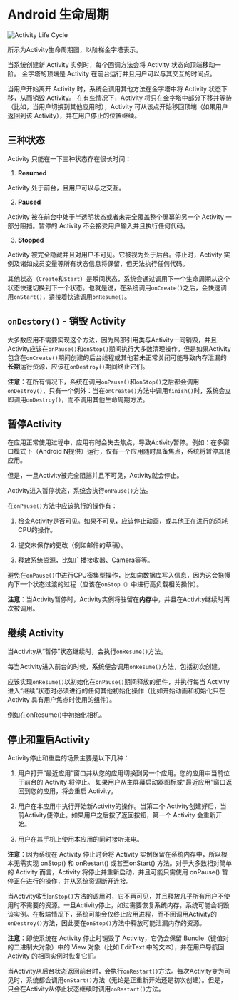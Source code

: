 # Android 生命周期

![Activity Life Cycle](http://ww4.sinaimg.cn/mw690/005TG3l2jw1faxhqx4h4kj30ie0873zi.jpg)

所示为Activity生命周期图，以阶梯金字塔表示。

当系统创建新 Activity 实例时，每个回调方法会将 Activity 状态向顶端移动一阶。 金字塔的顶端是 Activity 在前台运行并且用户可以与其交互的时间点。

当用户开始离开 Activity 时，系统会调用其他方法在金字塔中将 Activity 状态下移，从而销毁 Activity。 在有些情况下，Activity 将只在金字塔中部分下移并等待（比如，当用户切换到其他应用时），Activity 可从该点开始移回顶端（如果用户返回到该 Activity），并在用户停止的位置继续。


## 三种状态

Activity 只能在一下三种状态存在很长时间：

1. **Resumed**

  Activity 处于前台，且用户可以与之交互。

2. **Paused**

  Activity 被在前台中处于半透明状态或者未完全覆盖整个屏幕的另一个 Activity 一部分阻挡。暂停的 Activity 不会接受用户输入并且执行任何代码。

3. **Stopped**

  Activity 被完全隐藏并且对用户不可见。它被视为处于后台。停止时，Activity 实例及诸如成员变量等所有状态信息将保留，但无法执行任何代码。

其他状态（`Create`和`Start`）是瞬间状态，系统会通过调用下一个生命周期从这个状态快速切换到下一个状态。也就是说，在系统调用`onCreate()`之后，会快速调用`onStart()`，紧接着快速调用`onResume()`。

## `onDestory()` - 销毁 Activity

大多数应用不需要实现这个方法，因为局部引用类与Activity一同销毁，并且Activity应该在`onPause()`和`onStop()`期间执行大多数清理操作。但是如果Activity包含在`onCreate()`期间创建的后台线程或其他若未正常关闭可能导致内存泄漏的**长期**运行资源，应该在`onDestroy()`期间终止它们。

**注意**：在所有情况下，系统在调用`onPause()`和`onStop()`之后都会调用`onDestroy()`，只有一个例外：当在`onCreate()`方法中调用`finish()`时，系统会立即调用`onDestroy()`，而不调用其他生命周期方法。

## 暂停Activity

在应用正常使用过程中，应用有时会失去焦点，导致Activity暂停。例如：在多窗口模式下（Android N提供）运行，仅有一个应用随时具备焦点，系统将暂停其他应用。

但是，一旦Activity被完全阻挡并且不可见，Activity就会停止。

Activity进入暂停状态，系统会执行`onPause()`方法。

在`onPause()`方法中应该执行的操作有：

1. 检查Activity是否可见。如果不可见，应该停止动画，或其他正在进行的消耗CPU的操作。

2. 提交未保存的更改（例如邮件的草稿）。

3. 释放系统资源，比如广播接收器、Camera等等。

避免在`onPause()`中进行CPU密集型操作，比如向数据库写入信息，因为这会拖慢向下一个状态过渡的过程（应该在`onStop（）`中进行高负载相关操作）。

**注意**：当Activity暂停时，Activity实例将驻留在**内存**中，并且在Activity继续时再次被调用。

## 继续 Activity

当Activity从“暂停”状态继续时，会执行`onResume()`方法。

每当Activity进入前台的时候，系统便会调用`onResume()`方法，包括初次创建。

应该实现`onResume()`以初始化在`onPause()`期间释放的组件，并执行每当 Activity 进入“继续”状态时必须进行的任何其他初始化操作（比如开始动画和初始化只在 Activity 具有用户焦点时使用的组件）。

例如在onResume()中初始化相机。

## 停止和重启Activity

Activity停止和重启的场景主要是以下几种：

1. 用户打开“最近应用”窗口并从您的应用切换到另一个应用。您的应用中当前位于前台的 Activity 将停止。 如果用户从主屏幕启动器图标或“最近应用”窗口返回到您的应用，将会重启 Activity。

2. 用户在本应用中执行开始新Activity的操作。当第二个 Activity创建好后，当前Activity便停止。如果用户之后按了返回按钮，第一个 Activity 会重新开始。

3. 用户在其手机上使用本应用的同时接听来电。

**注意**：因为系统在 Activity 停止时会将 Activity 实例保留在系统内存中，所以根本无需实现 onStop() 和 onRestart() 或甚至onStart() 方法。对于大多数相对简单的 Activity 而言，Activity 将停止并重新启动，并且可能只需使用 onPause() 暂停正在进行的操作，并从系统资源断开连接。

当Activity收到`onStop()`方法的调用时，它不再可见，并且释放几乎所有用户不使用时不需要的资源。一旦Activity停止，如过需要恢复系统内存，系统可能会销毁该实例。在极端情况下，系统可能会仅终止应用进程，而不回调用Activity的`onDestroy()`方法，因此要在`onStop()`方法中释放可能泄漏内存的资源。

**注意**：即使系统在 Activity 停止时销毁了 Activity，它仍会保留 Bundle（键值对的二进制大对象）中的 View 对象（比如 EditText 中的文本），并在用户导航回 Activity 的相同实例时恢复它们。

当Activity从后台状态返回前台时，会执行`onRestart()`方法。每次Activity变为可见时，系统都会调用`onStart()`方法（无论是正重新开始还是初次创建）。但是，只会在Activity从停止状态继续时调用`onRestart()`方法。
